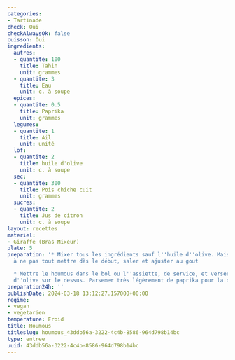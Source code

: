 ```yaml
---
categories:
- Tartinade
check: Oui
checkAlwaysOk: false
cuisson: Oui
ingredients:
  autres:
  - quantite: 100
    title: Tahin
    unit: grammes
  - quantite: 3
    title: Eau
    unit: c. à soupe
  epices:
  - quantite: 0.5
    title: Paprika
    unit: grammes
  legumes:
  - quantite: 1
    title: Ail
    unit: unité
  lof:
  - quantite: 2
    title: huile d'olive
    unit: c. à soupe
  sec:
  - quantite: 300
    title: Pois chiche cuit
    unit: grammes
  sucres:
  - quantite: 2
    title: Jus de citron
    unit: c. à soupe
layout: recettes
materiel:
- Giraffe (Bras Mixeur)
plate: 5
preparation: '* Mixer tous les ingrédients sauf l''huile d''olive. Mais attention
  à ne pas tout mettre dès le début, saler et ajuster au gout

  * Mettre le houmous dans le bol ou l''assiette, de service, et verser un filer d''huile
  d''olive sur le dessus. Parsemer très légèrement de paprika pour la décoration'
preparation24h: ''
publishDate: 2024-03-18 13:12:27.157000+00:00
regime:
- vegan
- vegetarien
temperature: Froid
title: Houmous
titleslug: houmous_43ddb56a-3222-4c4b-8586-964d798b14bc
type: entree
uuid: 43ddb56a-3222-4c4b-8586-964d798b14bc
---
```

